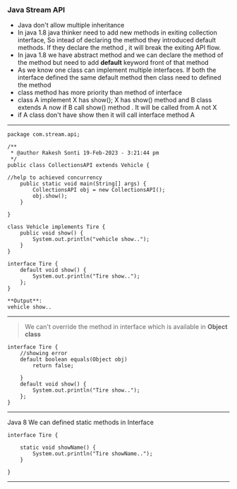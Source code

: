 ### Java Stream API
* Java don't allow multiple inheritance
* In java 1.8 java thinker need to add new methods in exiting collection interface, So intead of declaring the method they introduced default methods. If they declare the method , it will break the exiting API flow.
* In java 1.8 we have abstract method and we can declare the method of the method but need to add **default** keyword front of that method
* As we know one class can implement multiple interfaces. If both the interface defined the same default method then class need to defined the method
* class method has more priority than method of interface
* class A implement X has show(); X has show() method and B class extends A now if B call show() method . It will be called from A not X
* if A class don't have show then it will call interface method A

-----------------------------------------------------------------------------------------------------------------------

````
package com.stream.api;

/**
 * @author Rakesh Sonti 19-Feb-2023 - 3:21:44 pm
 */
public class CollectionsAPI extends Vehicle {

//help to achieved concurrency
	public static void main(String[] args) {
		CollectionsAPI obj = new CollectionsAPI();
		obj.show();
	}

}

class Vehicle implements Tire {
	public void show() {
		System.out.println("vehicle show..");
	}
}

interface Tire {
	default void show() {
		System.out.println("Tire show..");
	};
}

**Output**:
vehicle show..

````
------------------------------------------------------------------------------------------------------------------------
> We can't override the method in interface which is available in **Object class**
````
interface Tire {
	//showing error
	default boolean equals(Object obj)
		return false;
		
	}
	default void show() {
		System.out.println("Tire show..");
	};
}
````
------------------------------------------------------------------------------------------------------------------------
Java 8 We can defined static methods in Interface

````
interface Tire {

	static void showName() {
		System.out.println("Tire showName..");
	}

}
````
------------------------------------------------------------------------------------------------------------------------




